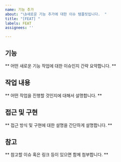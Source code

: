 ```yaml
---
name: 기능 추가
about: "\b새로운 기능 추가에 대한 이슈 템플릿입니다.  "
title: "[FEAT] "
labels: FEAT
assignees: ''

---
```


## 기능
** 어떤 새로운 기능 작업에 대한 이슈인지 간략 요약합니다. **

## 작업 내용
** 어떤 작업을 진행할 것인지에 대해서 설명합니다. **

## 접근 및 구현
** 접근 방식 및 구현에 대한 설명을 간단하게 설명합니다. **

## 참고
** 참고할 이슈 혹은 링크 등이 있으면 함께 첨부합니다. **
